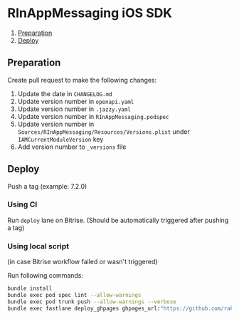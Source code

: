 # RInAppMessaging iOS SDK

1. [Preparation](#preparation)
1. [Deploy](#deploy)

## Preparation
Create pull request to make the following changes:

1. Update the date in `CHANGELOG.md`
1. Update version number in `openapi.yaml`
1. Update version number in `.jazzy.yaml`
1. Update version number in `RInAppMessaging.podspec`
1. Update version number in `Sources/RInAppMessaging/Resources/Versions.plist` under `IAMCurrentModuleVersion` key
1. Add version number to `_versions` file

## Deploy

Push a tag (example: 7.2.0)

### Using CI

Run `deploy` lane on Bitrise. (Should be automatically triggered after pushing a tag)

### Using local script
(in case Bitrise workflow failed or wasn't triggered)

Run following commands:
```bash
bundle install
bundle exec pod spec lint --allow-warnings
bundle exec pod trunk push --allow-warnings --verbose
bundle exec fastlane deploy_ghpages ghpages_url:"https://github.com/rakutentech/ios-inappmessaging" github_token:<GitHub personal access token>
```
